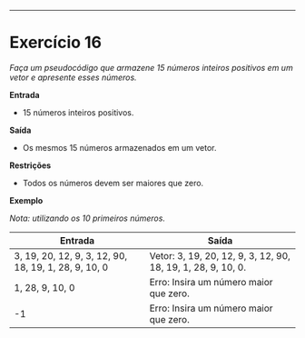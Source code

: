 ---
# Exercício 16

*Faça um pseudocódigo que armazene 15 números inteiros positivos em um vetor e apresente esses números.*

**Entrada**

- 15 números inteiros positivos.

**Saída**

- Os mesmos 15 números armazenados em um vetor.

**Restrições**

- Todos os números devem ser maiores que zero.

**Exemplo**

*Nota: utilizando os 10 primeiros números.*

| Entrada                                    | Saída                                          |
|--------------------------------------------|------------------------------------------------|
| 3, 19, 20, 12, 9, 3, 12, 90, 18, 19, 1, 28, 9, 10, 0 | Vetor: 3, 19, 20, 12, 9, 3, 12, 90, 18, 19, 1, 28, 9, 10, 0. |
| 1, 28, 9, 10, 0                            | Erro: Insira um número maior que zero.           |
| -1                                         | Erro: Insira um número maior que zero.           |
